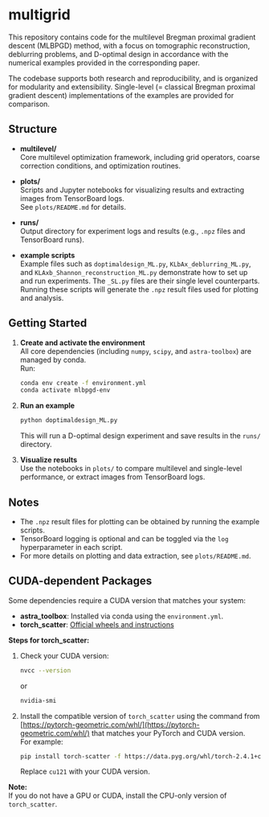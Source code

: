 # multigrid

This repository contains code for the multilevel Bregman proximal gradient descent (MLBPGD) method, with a focus on tomographic reconstruction, deblurring problems, and D-optimal design in accordance with the numerical examples provided in the corresponding paper.

The codebase supports both research and reproducibility, and is organized for modularity and extensibility. Single-level (= classical Bregman proximal gradient descent) implementations of the examples are provided for comparison.

## Structure

- **multilevel/**  
  Core multilevel optimization framework, including grid operators, coarse correction conditions, and optimization routines.

- **plots/**  
  Scripts and Jupyter notebooks for visualizing results and extracting images from TensorBoard logs.  
  See `plots/README.md` for details.

- **runs/**  
  Output directory for experiment logs and results (e.g., `.npz` files and TensorBoard runs).

- **example scripts**  
  Example files such as `doptimaldesign_ML.py`, `KLbAx_deblurring_ML.py`, and `KLAxb_Shannon_reconstruction_ML.py` demonstrate how to set up and run experiments. The `_SL.py` files are their single level counterparts.
  Running these scripts will generate the `.npz` result files used for plotting and analysis.

## Getting Started

1. **Create and activate the environment**  
   All core dependencies (including `numpy`, `scipy`, and `astra-toolbox`) are managed by conda.  
   Run:
   ```bash
   conda env create -f environment.yml
   conda activate mlbpgd-env
   ```

2. **Run an example**  
   ```bash
   python doptimaldesign_ML.py
   ```
   This will run a D-optimal design experiment and save results in the `runs/` directory.

3. **Visualize results**  
   Use the notebooks in `plots/` to compare multilevel and single-level performance, or extract images from TensorBoard logs.

## Notes

- The `.npz` result files for plotting can be obtained by running the example scripts.
- TensorBoard logging is optional and can be toggled via the `log` hyperparameter in each script.
- For more details on plotting and data extraction, see `plots/README.md`.

## CUDA-dependent Packages

Some dependencies require a CUDA version that matches your system:

- **astra_toolbox**: Installed via conda using the `environment.yml`.
- **torch_scatter**: [Official wheels and instructions](https://pytorch-geometric.com/whl/)

**Steps for torch_scatter:**
1. Check your CUDA version:
   ```bash
   nvcc --version
   ```
   or
   ```bash
   nvidia-smi
   ```

2. Install the compatible version of `torch_scatter` using the command from [https://pytorch-geometric.com/whl/](https://pytorch-geometric.com/whl/) that matches your PyTorch and CUDA version.  
   For example:
   ```bash
   pip install torch-scatter -f https://data.pyg.org/whl/torch-2.4.1+cu121.html
   ```
   Replace `cu121` with your CUDA version.

**Note:**  
If you do not have a GPU or CUDA, install the CPU-only version of `torch_scatter`.